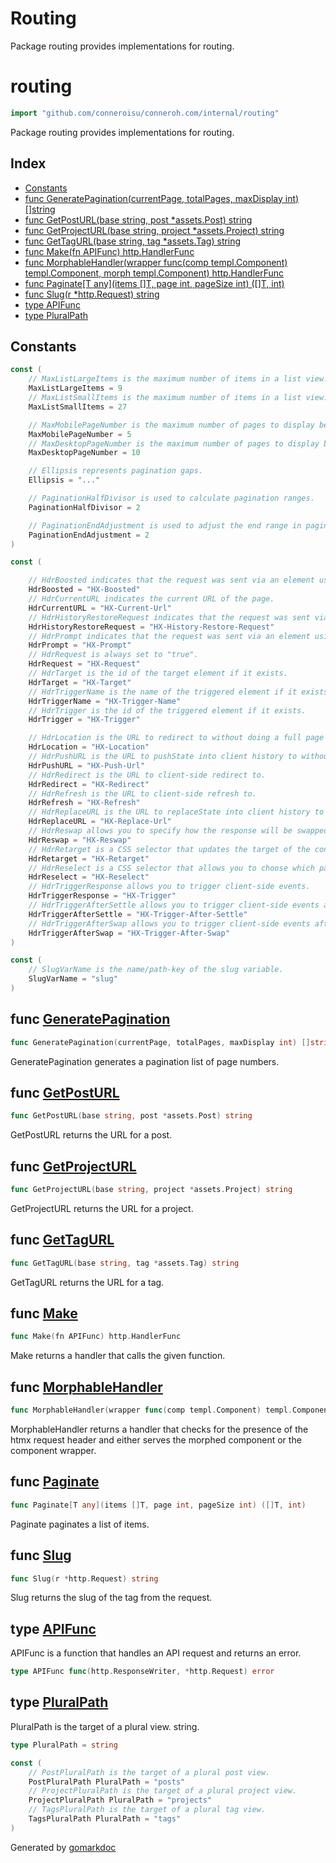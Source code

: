 # Routing

Package routing provides implementations for routing.

<!-- gomarkdoc:embed:start -->

<!-- Code generated by gomarkdoc. DO NOT EDIT -->

# routing

```go
import "github.com/conneroisu/conneroh.com/internal/routing"
```

Package routing provides implementations for routing.

## Index

- [Constants](<#constants>)
- [func GeneratePagination\(currentPage, totalPages, maxDisplay int\) \[\]string](<#GeneratePagination>)
- [func GetPostURL\(base string, post \*assets.Post\) string](<#GetPostURL>)
- [func GetProjectURL\(base string, project \*assets.Project\) string](<#GetProjectURL>)
- [func GetTagURL\(base string, tag \*assets.Tag\) string](<#GetTagURL>)
- [func Make\(fn APIFunc\) http.HandlerFunc](<#Make>)
- [func MorphableHandler\(wrapper func\(comp templ.Component\) templ.Component, morph templ.Component\) http.HandlerFunc](<#MorphableHandler>)
- [func Paginate\[T any\]\(items \[\]T, page int, pageSize int\) \(\[\]T, int\)](<#Paginate>)
- [func Slug\(r \*http.Request\) string](<#Slug>)
- [type APIFunc](<#APIFunc>)
- [type PluralPath](<#PluralPath>)


## Constants

<a name="MaxListLargeItems"></a>

```go
const (
    // MaxListLargeItems is the maximum number of items in a list view.
    MaxListLargeItems = 9
    // MaxListSmallItems is the maximum number of items in a list view.
    MaxListSmallItems = 27

    // MaxMobilePageNumber is the maximum number of pages to display before ... is shown.
    MaxMobilePageNumber = 5
    // MaxDesktopPageNumber is the maximum number of pages to display before ... is shown.
    MaxDesktopPageNumber = 10

    // Ellipsis represents pagination gaps.
    Ellipsis = "..."

    // PaginationHalfDivisor is used to calculate pagination ranges.
    PaginationHalfDivisor = 2

    // PaginationEndAdjustment is used to adjust the end range in pagination.
    PaginationEndAdjustment = 2
)
```

<a name="HdrBoosted"></a>

```go
const (

    // HdrBoosted indicates that the request was sent via an element using [hx-boost](https://htmx.org/docs/#boost).
    HdrBoosted = "HX-Boosted"
    // HdrCurrentURL indicates the current URL of the page.
    HdrCurrentURL = "HX-Current-Url"
    // HdrHistoryRestoreRequest indicates that the request was sent via an element using [hx-history-restore](https://htmx.org/docs/#history-restore).
    HdrHistoryRestoreRequest = "HX-History-Restore-Request"
    // HdrPrompt indicates that the request was sent via an element using [hx-prompt](https://htmx.org/docs/#prompt).
    HdrPrompt = "HX-Prompt"
    // HdrRequest is always set to "true".
    HdrRequest = "HX-Request"
    // HdrTarget is the id of the target element if it exists.
    HdrTarget = "HX-Target"
    // HdrTriggerName is the name of the triggered element if it exists.
    HdrTriggerName = "HX-Trigger-Name"
    // HdrTrigger is the id of the triggered element if it exists.
    HdrTrigger = "HX-Trigger"

    // HdrLocation is the URL to redirect to without doing a full page reload.
    HdrLocation = "HX-Location"
    // HdrPushURL is the URL to pushState into client history to without doing a full page reload.
    HdrPushURL = "HX-Push-Url"
    // HdrRedirect is the URL to client-side redirect to.
    HdrRedirect = "HX-Redirect"
    // HdrRefresh is the URL to client-side refresh to.
    HdrRefresh = "HX-Refresh"
    // HdrReplaceURL is the URL to replaceState into client history to without doing a full page reload.
    HdrReplaceURL = "HX-Replace-Url"
    // HdrReswap allows you to specify how the response will be swapped.
    HdrReswap = "HX-Reswap"
    // HdrRetarget is a CSS selector that updates the target of the content update to a different element on the page.
    HdrRetarget = "HX-Retarget"
    // HdrReselect is a CSS selector that allows you to choose which part of the response is used to be swapped in.
    HdrReselect = "HX-Reselect"
    // HdrTriggerResponse allows you to trigger client-side events.
    HdrTriggerResponse = "HX-Trigger"
    // HdrTriggerAfterSettle allows you to trigger client-side events after the settle step.
    HdrTriggerAfterSettle = "HX-Trigger-After-Settle"
    // HdrTriggerAfterSwap allows you to trigger client-side events after the swap step.
    HdrTriggerAfterSwap = "HX-Trigger-After-Swap"
)
```

<a name="SlugVarName"></a>

```go
const (
    // SlugVarName is the name/path-key of the slug variable.
    SlugVarName = "slug"
)
```

<a name="GeneratePagination"></a>
## func [GeneratePagination](<https://github.com/conneroisu/conneroh.com/blob/main/internal/routing/pagination.go#L53>)

```go
func GeneratePagination(currentPage, totalPages, maxDisplay int) []string
```

GeneratePagination generates a pagination list of page numbers.

<a name="GetPostURL"></a>
## func [GetPostURL](<https://github.com/conneroisu/conneroh.com/blob/main/internal/routing/targets.go#L23>)

```go
func GetPostURL(base string, post *assets.Post) string
```

GetPostURL returns the URL for a post.

<a name="GetProjectURL"></a>
## func [GetProjectURL](<https://github.com/conneroisu/conneroh.com/blob/main/internal/routing/targets.go#L28>)

```go
func GetProjectURL(base string, project *assets.Project) string
```

GetProjectURL returns the URL for a project.

<a name="GetTagURL"></a>
## func [GetTagURL](<https://github.com/conneroisu/conneroh.com/blob/main/internal/routing/targets.go#L33>)

```go
func GetTagURL(base string, tag *assets.Tag) string
```

GetTagURL returns the URL for a tag.

<a name="Make"></a>
## func [Make](<https://github.com/conneroisu/conneroh.com/blob/main/internal/routing/handlers.go#L14>)

```go
func Make(fn APIFunc) http.HandlerFunc
```

Make returns a handler that calls the given function.

<a name="MorphableHandler"></a>
## func [MorphableHandler](<https://github.com/conneroisu/conneroh.com/blob/main/internal/routing/handlers.go#L38-L41>)

```go
func MorphableHandler(wrapper func(comp templ.Component) templ.Component, morph templ.Component) http.HandlerFunc
```

MorphableHandler returns a handler that checks for the presence of the htmx request header and either serves the morphed component or the component wrapper.

<a name="Paginate"></a>
## func [Paginate](<https://github.com/conneroisu/conneroh.com/blob/main/internal/routing/pagination.go#L29-L33>)

```go
func Paginate[T any](items []T, page int, pageSize int) ([]T, int)
```

Paginate paginates a list of items.

<a name="Slug"></a>
## func [Slug](<https://github.com/conneroisu/conneroh.com/blob/main/internal/routing/slugs.go#L11>)

```go
func Slug(r *http.Request) string
```

Slug returns the slug of the tag from the request.

<a name="APIFunc"></a>
## type [APIFunc](<https://github.com/conneroisu/conneroh.com/blob/main/internal/routing/handlers.go#L11>)

APIFunc is a function that handles an API request and returns an error.

```go
type APIFunc func(http.ResponseWriter, *http.Request) error
```

<a name="PluralPath"></a>
## type [PluralPath](<https://github.com/conneroisu/conneroh.com/blob/main/internal/routing/targets.go#L11>)

PluralPath is the target of a plural view. string.

```go
type PluralPath = string
```

<a name="PostPluralPath"></a>

```go
const (
    // PostPluralPath is the target of a plural post view.
    PostPluralPath PluralPath = "posts"
    // ProjectPluralPath is the target of a plural project view.
    ProjectPluralPath PluralPath = "projects"
    // TagsPluralPath is the target of a plural tag view.
    TagsPluralPath PluralPath = "tags"
)
```

Generated by [gomarkdoc](<https://github.com/princjef/gomarkdoc>)


<!-- gomarkdoc:embed:end -->
